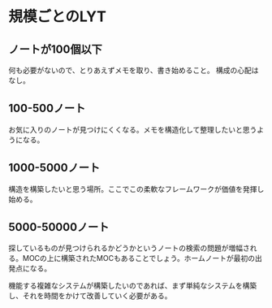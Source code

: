 # 規模ごとのLYT

## ノートが100個以下
何も必要がないので、とりあえずメモを取り、書き始めること。
構成の心配はなし。

## 100-500ノート
お気に入りのノートが見つけにくくなる。メモを構造化して整理したいと思うようになる。

## 1000-5000ノート
構造を構築したいと思う場所。ここでこの柔軟なフレームワークが価値を発揮し始める。

## 5000-50000ノート
探しているものが見つけられるかどうかというノートの検索の問題が増幅される。MOCの上に構築されたMOCもあることでしょう。ホームノートが最初の出発点になる。

機能する複雑なシステムが構築したいのであれば、まず単純なシステムを構築し、それを時間をかけて改善していく必要がある。